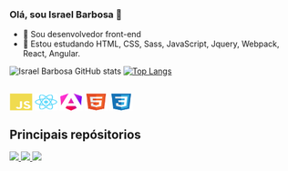 ### Olá, sou Israel Barbosa 👋




- 🔭 Sou desenvolvedor front-end
- 🌱 Estou estudando HTML, CSS, Sass, JavaScript, Jquery, Webpack, React, Angular.

![Israel Barbosa GitHub stats](https://github-readme-stats.vercel.app/api?username=IsraelBarbosa&show_icons=true&theme=dark&locale=pt-br&count_private=true)       [![Top Langs](https://github-readme-stats.vercel.app/api/top-langs/?username=IsraelBarbosa&layout=compact&locale=pt-br)](https://github.com/IsraelBarbosa)

<div><br>
  <img align="center" alt="Israel-Js" height="30" width="40" src="https://raw.githubusercontent.com/devicons/devicon/master/icons/javascript/javascript-plain.svg">
  <img align="center" alt="Israel-React" height="30" width="40" src="https://raw.githubusercontent.com/devicons/devicon/master/icons/react/react-original.svg">
  <img align="center" alt="Israel-React" height="30" width="40" src="https://raw.githubusercontent.com/devicons/devicon/master/icons/angular/angular-original.svg">
  <img align="center" alt="Israel-HTML" height="30" width="40" src="https://raw.githubusercontent.com/devicons/devicon/master/icons/html5/html5-original.svg">
  <img align="center" alt="Israel-CSS" height="30" width="40" src="https://raw.githubusercontent.com/devicons/devicon/master/icons/css3/css3-original.svg">
</div>




## Principais repósitorios
<div>
  <a href="https://github.com/IsraelBarbosa/spaceLanceFreelancingg">
    <img src="https://github-readme-stats.vercel.app/api/pin/?username=IsraelBarbosa&repo=spaceLanceFreelancingg&show_owner=true" />
  </a>
  <a href="https://github.com/IsraelBarbosa/foodsavorlandingpage">
    <img src="https://github-readme-stats.vercel.app/api/pin/?username=IsraelBarbosa&repo=foodsavorlandingpage&show_owner=true" />
  </a>
  <a href="https://github.com/IsraelBarbosa/Glassmorphism-Landing-Page">
    <img src="https://github-readme-stats.vercel.app/api/pin/?username=IsraelBarbosa&repo=Glassmorphism-Landing-Page&show_owner=true" />
  </a>
</div>
